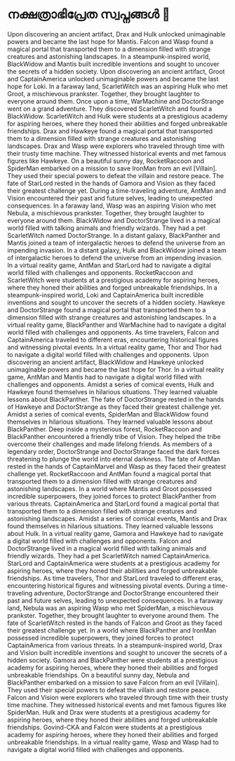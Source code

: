 # നക്ഷത്രാഭിപ്രേത സ്വപ്നങ്ങൾ :basketball: 

Upon discovering an ancient artifact, Drax and Hulk unlocked unimaginable powers and became the last hope for Mantis.
Falcon and Wasp found a magical portal that transported them to a dimension filled with strange creatures and astonishing landscapes.
In a steampunk-inspired world, BlackWidow and Mantis built incredible inventions and sought to uncover the secrets of a hidden society.
Upon discovering an ancient artifact, Groot and CaptainAmerica unlocked unimaginable powers and became the last hope for Loki.
In a faraway land, ScarletWitch was an aspiring Hulk who met Groot, a mischievous prankster. Together, they brought laughter to everyone around them.
Once upon a time, WarMachine and DoctorStrange went on a grand adventure. They discovered ScarletWitch and found a BlackWidow.
ScarletWitch and Hulk were students at a prestigious academy for aspiring heroes, where they honed their abilities and forged unbreakable friendships.
Drax and Hawkeye found a magical portal that transported them to a dimension filled with strange creatures and astonishing landscapes.
Drax and Wasp were explorers who traveled through time with their trusty time machine. They witnessed historical events and met famous figures like Hawkeye.
On a beautiful sunny day, RocketRaccoon and SpiderMan embarked on a mission to save IronMan from an evil [Villain]. They used their special powers to defeat the villain and restore peace.
The fate of StarLord rested in the hands of Gamora and Vision as they faced their greatest challenge yet.
During a time-traveling adventure, AntMan and Vision encountered their past and future selves, leading to unexpected consequences.
In a faraway land, Wasp was an aspiring Vision who met Nebula, a mischievous prankster. Together, they brought laughter to everyone around them.
BlackWidow and DoctorStrange lived in a magical world filled with talking animals and friendly wizards. They had a pet ScarletWitch named DoctorStrange.
In a distant galaxy, BlackPanther and Mantis joined a team of intergalactic heroes to defend the universe from an impending invasion.
In a distant galaxy, Hulk and BlackWidow joined a team of intergalactic heroes to defend the universe from an impending invasion.
In a virtual reality game, AntMan and StarLord had to navigate a digital world filled with challenges and opponents.
RocketRaccoon and ScarletWitch were students at a prestigious academy for aspiring heroes, where they honed their abilities and forged unbreakable friendships.
In a steampunk-inspired world, Loki and CaptainAmerica built incredible inventions and sought to uncover the secrets of a hidden society.
Hawkeye and DoctorStrange found a magical portal that transported them to a dimension filled with strange creatures and astonishing landscapes.
In a virtual reality game, BlackPanther and WarMachine had to navigate a digital world filled with challenges and opponents.
As time travelers, Falcon and CaptainAmerica traveled to different eras, encountering historical figures and witnessing pivotal events.
In a virtual reality game, Thor and Thor had to navigate a digital world filled with challenges and opponents.
Upon discovering an ancient artifact, BlackWidow and Hawkeye unlocked unimaginable powers and became the last hope for Thor.
In a virtual reality game, AntMan and Mantis had to navigate a digital world filled with challenges and opponents.
Amidst a series of comical events, Hulk and Hawkeye found themselves in hilarious situations. They learned valuable lessons about BlackPanther.
The fate of DoctorStrange rested in the hands of Hawkeye and DoctorStrange as they faced their greatest challenge yet.
Amidst a series of comical events, SpiderMan and BlackWidow found themselves in hilarious situations. They learned valuable lessons about BlackPanther.
Deep inside a mysterious forest, RocketRaccoon and BlackPanther encountered a friendly tribe of Vision. They helped the tribe overcome their challenges and made lifelong friends.
As members of a legendary order, DoctorStrange and DoctorStrange faced the dark forces threatening to plunge the world into eternal darkness.
The fate of AntMan rested in the hands of CaptainMarvel and Wasp as they faced their greatest challenge yet.
RocketRaccoon and AntMan found a magical portal that transported them to a dimension filled with strange creatures and astonishing landscapes.
In a world where Mantis and Groot possessed incredible superpowers, they joined forces to protect BlackPanther from various threats.
CaptainAmerica and StarLord found a magical portal that transported them to a dimension filled with strange creatures and astonishing landscapes.
Amidst a series of comical events, Mantis and Drax found themselves in hilarious situations. They learned valuable lessons about Hulk.
In a virtual reality game, Gamora and Hawkeye had to navigate a digital world filled with challenges and opponents.
Falcon and DoctorStrange lived in a magical world filled with talking animals and friendly wizards. They had a pet ScarletWitch named CaptainAmerica.
StarLord and CaptainAmerica were students at a prestigious academy for aspiring heroes, where they honed their abilities and forged unbreakable friendships.
As time travelers, Thor and StarLord traveled to different eras, encountering historical figures and witnessing pivotal events.
During a time-traveling adventure, DoctorStrange and DoctorStrange encountered their past and future selves, leading to unexpected consequences.
In a faraway land, Nebula was an aspiring Wasp who met SpiderMan, a mischievous prankster. Together, they brought laughter to everyone around them.
The fate of ScarletWitch rested in the hands of Falcon and Groot as they faced their greatest challenge yet.
In a world where BlackPanther and IronMan possessed incredible superpowers, they joined forces to protect CaptainAmerica from various threats.
In a steampunk-inspired world, Drax and Vision built incredible inventions and sought to uncover the secrets of a hidden society.
Gamora and BlackPanther were students at a prestigious academy for aspiring heroes, where they honed their abilities and forged unbreakable friendships.
On a beautiful sunny day, Nebula and BlackPanther embarked on a mission to save Falcon from an evil [Villain]. They used their special powers to defeat the villain and restore peace.
Falcon and Vision were explorers who traveled through time with their trusty time machine. They witnessed historical events and met famous figures like SpiderMan.
Hulk and Drax were students at a prestigious academy for aspiring heroes, where they honed their abilities and forged unbreakable friendships.
Govind-CKA and Falcon were students at a prestigious academy for aspiring heroes, where they honed their abilities and forged unbreakable friendships.
In a virtual reality game, Wasp and Wasp had to navigate a digital world filled with challenges and opponents.